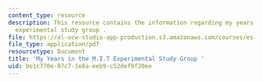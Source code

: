 ```yaml
---
content_type: resource
description: This resource contains the information regarding my years in the M.I.T
  experimental study group .
file: https://ol-ocw-studio-app-production.s3.amazonaws.com/courses/es-291-learning-seminar-experiments-in-education-spring-2003/be1c770e07c71e8aeeb9c52def9f20ee_MITES_291S03_Valley_fnl.pdf
file_type: application/pdf
resourcetype: Document
title: 'My Years in the M.I.T Experimental Study Group '
uid: be1c770e-07c7-1e8a-eeb9-c52def9f20ee
---
```

